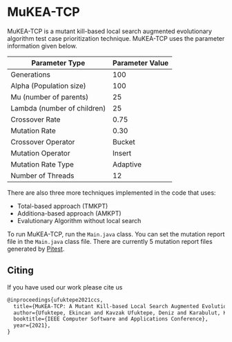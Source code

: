 # MuKEA-TCP

MuKEA-TCP is a mutant kill-based local search augmented evolutionary algorithm test case prioritization technique. MuKEA-TCP uses the parameter information given below.

Parameter Type | Parameter Value
------ | ------
Generations   | 100  
Alpha (Population size)   | 100  
Mu (number of parents)   | 25  
Lambda (number of children)   | 25  
Crossover Rate   | 0.75  
Mutation Rate   | 0.30  
Crossover Operator   | Bucket  
Mutation Operator   | Insert  
Mutation Rate Type   | Adaptive  
Number of Threads   | 12  


There are also three more techniques implemented in the code that uses: 
* Total-based approach (TMKPT)
* Additiona-based approach (AMKPT)
* Evalutionary Algorithm without local search

To run MuKEA-TCP, run the `Main.java` class. You can set the mutation report file in the `Main.java` class file. There are currently 5 mutation report files generated by [Pitest](https://github.com/hcoles/pitest).

## Citing
If you have used our work please cite us
```tex
@inproceedings{ufuktepe2021ccs,
  title={MuKEA-TCP: A Mutant Kill-based Local Search Augmented Evolutionary Algorithm Approach for Test Case Prioritization},
  author={Ufuktepe, Ekincan and Kavzak Ufuktepe, Deniz and Karabulut, Korhan},
  booktitle={IEEE Computer Software and Applications Conference},
  year={2021},
}
```
